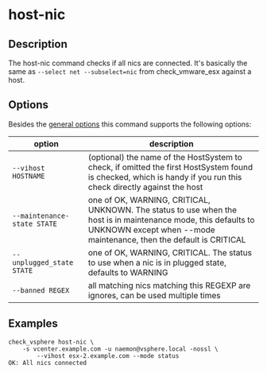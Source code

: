 # host-nic

## Description

The host-nic command checks if all nics are connected. It's basically the same
as `--select net --subselect=nic` from check\_vmware\_esx against a host.

## Options

Besides the [general options](/cmd/) this command supports the following
options:

| option | description |
|---|---|
| `--vihost HOSTNAME` | (optional) the name of the HostSystem to check, if omitted the first HostSystem found is checked, which is handy if you run this check directly against the host |
| `--maintenance-state STATE` | one of OK, WARNING, CRITICAL, UNKNOWN. The status to use when the host is in maintenance mode, this defaults to UNKNOWN except when --mode maintenance, then the default is CRITICAL |
| `--unplugged_state STATE` | one of OK, WARNING, CRITICAL. The status to use when a nic is in plugged state, defaults to WARNING |
| `--banned REGEX` | all matching nics matching this REGEXP are ignores, can be used multiple times |

## Examples

```
check_vsphere host-nic \
	-s vcenter.example.com -u naemon@vsphere.local -nossl \
        --vihost esx-2.example.com --mode status
OK: All nics connected
```
